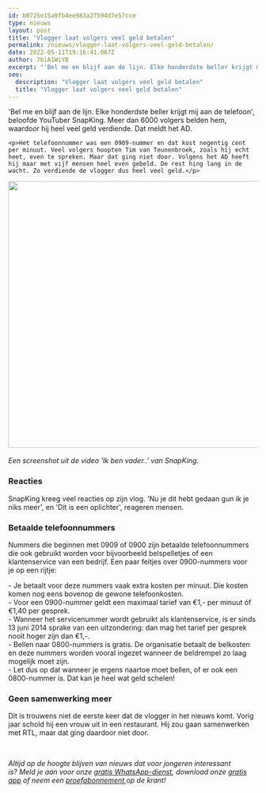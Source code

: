 ```yaml
---
id: b0725e15a9fb4ee983a27594d7e57cce
type: nieuws
layout: post
title: "Vlogger laat volgers veel geld betalen"
permalink: /nieuws/vlogger-laat-volgers-veel-geld-betalen/
date: 2022-05-11T19:16:41.067Z
author: 7biA1WiYB
excerpt: "'Bel me en blijf aan de lijn. Elke honderdste beller krijgt mij aan de telefoon', beloofde YouTuber SnapKing. Meer dan 6000 volgers belden hem, waardoor hij heel veel geld verdiende. Dat meldt het AD.  "
seo:
  description: "Vlogger laat volgers veel geld betalen"
  title: "Vlogger laat volgers veel geld betalen"
---
```

'Bel me en blijf aan de lijn. Elke honderdste beller krijgt mij aan de telefoon', beloofde YouTuber SnapKing. Meer dan 6000 volgers belden hem, waardoor hij heel veel geld verdiende. Dat meldt het AD.  

    <p>Het telefoonnummer was een 0909-nummer en dat kost negentig cent per minuut. Veel volgers hoopten Tim van Teunenbroek, zoals hij echt heet, even te spreken. Maar dat ging niet door. Volgens het AD heeft hij maar met vijf mensen heel even gebeld. De rest hing lang in de wacht. Zo verdiende de vlogger dus heel veel geld.</p>
<p><div class="media media-element-container media-default"><div id="file-418205" class="file file-image file-image-png">

        
  
  <div class="content">
    <img title="snapking" height="538" width="962" class="media-element file-default" data-delta="1" src="https://7dagen.netlify.app/sites/default/files/Naamloos_12.png" alt="">  </div>

  
</div>
</div><br><em>Een screenshot uit de video 'Ik ben vader..' van SnapKing.</em>
<h3>Reacties</h3>
<p>SnapKing kreeg veel reacties op zijn vlog. 'Nu je dit hebt gedaan gun ik je niks meer', en 'Dit is een oplichter', reageren mensen.</p>
<h3>Betaalde telefoonnummers</h3>
<p>Nummers die beginnen met 0909 of 0900 zijn betaalde telefoonnummers die ook gebruikt worden voor bijvoorbeeld belspelletjes of een klantenservice van een bedrijf. Een paar feitjes over 0900-nummers voor je op een rijtje:</p>
<p>- Je betaalt voor deze nummers vaak extra kosten per minuut. Die kosten komen nog eens bovenop de gewone telefoonkosten. <br>- Voor een 0900-nummer geldt een maximaal tarief van €1,- per minuut óf €1,40 per gesprek. <br>- Wanneer het servicenummer wordt gebruikt als klantenservice, is er sinds 13 juni 2014 sprake van een uitzondering: dan mag het tarief per gesprek nooit hoger zijn dan €1,-.<br>- Bellen naar 0800-nummers is gratis. De organisatie betaalt de belkosten en deze nummers worden vooral ingezet wanneer de beldrempel zo laag mogelijk moet zijn. <br>- Let dus op dat wanneer je ergens naartoe moet bellen, of er ook een 0800-nummer is. Dat kan je heel wat geld schelen!</p>
<h3>Geen samenwerking meer</h3>
<p>Dit is trouwens niet de eerste keer dat de vlogger in het nieuws komt. Vorig jaar schold hij een vrouw uit in een restaurant. Hij zou gaan samenwerken met RTL, maar dat ging daardoor niet door. </p>
<p> </p>
<p><em>Altijd op de hoogte blijven van nieuws dat voor jongeren interessant is? Meld je aan voor onze </em><a href="https://7dagen.netlify.app/whatsapp"><em>gratis WhatsApp-dienst</em></a><em>, download onze </em><a href="https://7dagen.netlify.app/app"><em>gratis app</em></a><em> of neem een </em><a href="https://abonneren.sevendays.nl/abonneren/abonnementen/ae/artikel"><em>proefabonnement </em></a><em>op de krant!</em></p>  

